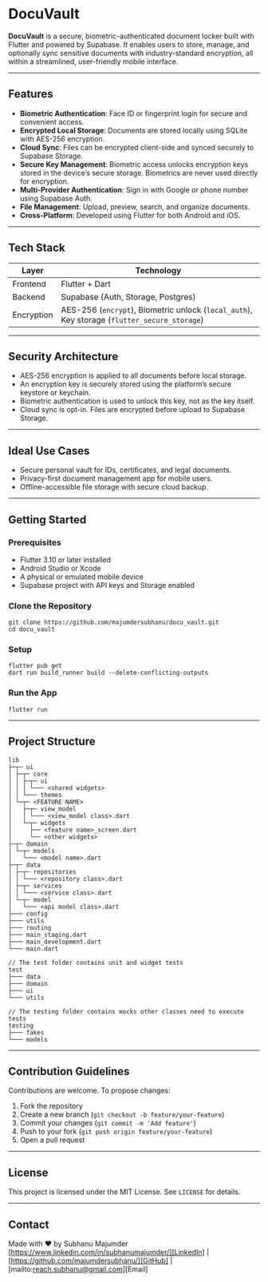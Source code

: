 # DocuVault

**DocuVault** is a secure, biometric-authenticated document locker built with Flutter and powered by
Supabase. It enables users to store, manage, and optionally sync sensitive documents with
industry-standard encryption, all within a streamlined, user-friendly mobile interface.

---

## Features

- **Biometric Authentication**: Face ID or fingerprint login for secure and convenient access.
- **Encrypted Local Storage**: Documents are stored locally using SQLite with AES-256 encryption.
- **Cloud Sync**: Files can be encrypted client-side and synced securely to Supabase Storage.
- **Secure Key Management**: Biometric access unlocks encryption keys stored in the device’s secure
  storage. Biometrics are never used directly for encryption.
- **Multi-Provider Authentication**: Sign in with Google or phone number using Supabase Auth.
- **File Management**: Upload, preview, search, and organize documents.
- **Cross-Platform**: Developed using Flutter for both Android and iOS.

---

## Tech Stack

| Layer      | Technology                                                                                   |
|------------|----------------------------------------------------------------------------------------------|
| Frontend   | Flutter + Dart                                                                               |
| Backend    | Supabase (Auth, Storage, Postgres)                                                           |
| Encryption | AES-256 (`encrypt`), Biometric unlock (`local_auth`), Key storage (`flutter_secure_storage`) |

---

## Security Architecture

- AES-256 encryption is applied to all documents before local storage.
- An encryption key is securely stored using the platform’s secure keystore or keychain.
- Biometric authentication is used to unlock this key, not as the key itself.
- Cloud sync is opt-in. Files are encrypted before upload to Supabase Storage.

---

## Ideal Use Cases

- Secure personal vault for IDs, certificates, and legal documents.
- Privacy-first document management app for mobile users.
- Offline-accessible file storage with secure cloud backup.

---

## Getting Started

### Prerequisites

- Flutter 3.10 or later installed
- Android Studio or Xcode
- A physical or emulated mobile device
- Supabase project with API keys and Storage enabled

### Clone the Repository

```shell
git clone https://github.com/majumdersubhanu/docu_vault.git
cd docu_vault
```

### Setup

```shell
flutter pub get
dart run build_runner build --delete-conflicting-outputs
```

### Run the App

```shell
flutter run
```

---

## Project Structure

```text
lib
├─┬─ ui
│ ├─┬─ core
│ │ ├─┬─ ui
│ │ │ └─── <shared widgets>
│ │ └─── themes
│ └─┬─ <FEATURE NAME>
│   ├─┬─ view_model
│   │ └─── <view_model class>.dart
│   └─┬─ widgets
│     ├── <feature name>_screen.dart
│     └── <other widgets>
├─┬─ domain
│ └─┬─ models
│   └─── <model name>.dart
├─┬─ data
│ ├─┬─ repositories
│ │ └─── <repository class>.dart
│ ├─┬─ services
│ │ └─── <service class>.dart
│ └─┬─ model
│   └─── <api model class>.dart
├─── config
├─── utils
├─── routing
├─── main_staging.dart
├─── main_development.dart
└─── main.dart

// The test folder contains unit and widget tests
test
├─── data
├─── domain
├─── ui
└─── utils

// The testing folder contains mocks other classes need to execute tests
testing
├─── fakes
└─── models
```

---

## Contribution Guidelines

Contributions are welcome. To propose changes:

1. Fork the repository
2. Create a new branch (`git checkout -b feature/your-feature`)
3. Commit your changes (`git commit -m 'Add feature'`)
4. Push to your fork (`git push origin feature/your-feature`)
5. Open a pull request

---

## License

This project is licensed under the MIT License. See `LICENSE` for details.

---

## Contact

Made with ❤️ by Subhanu Majumder
[https://www.linkedin.com/in/subhanumajumder/][LinkedIn] | [https://github.com/majumdersubhanu/][GitHub] | [mailto:reach.subhanu@gmail.com][Email]
